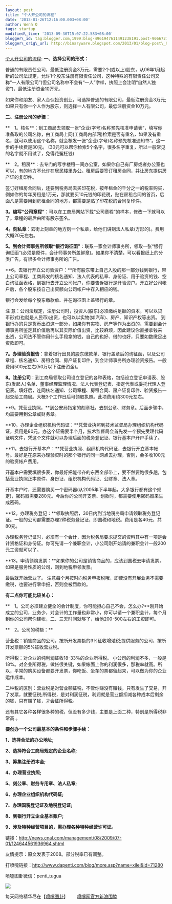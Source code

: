 ```yaml
--- 
layout: post 
title: "个人开公司的流程" 
date: '2013-01-26T12:16:00.003+08:00' 
author: Wenh Q
tags: startup
modified\_time: '2013-09-30T15:07:22.583+08:00' 
blogger\_id: tag:blogger.com,1999:blog-4961947611491238191.post-9066727485243109573
blogger\_orig\_url: http://binaryware.blogspot.com/2013/01/blog-post\_9044.html
---
```

[个人开公司的流程](http://www.dapenti.com/blog/more.asp?name=xilei&id=71280):
**一、选择公司的形式：**

普通的有限责任公司，最低注册资金3万元，需要2个(或以上)股东，从06年1月起新的公司法规定，允许1个股东注册有限责任公司，这种特殊的有限责任公司又称“一人有限公司”(但公司名称中不会有“一人”字样，执照上会注明“自然人独资”)，最低注册资金10万元。

如果你和朋友、家人合伙投资创业，可选择普通的有限公司，最低注册资金3万元;如果只有你一个人作为股东，则选择一人有限公司，最低注册资金10万元。

**二、注册公司的步骤：**

**　1。核名**：到工商局去领取一张“企业(字号)名称预先核准申请表”，填写你准备取的公司名称，由工商局上网(工商局内部网)检索是否有重名，如果没有重名，就可以使用这个名称，就会核发一张“企业(字号)名称预先核准通知书”。这一步的手续费是30元。
(30元可以帮你检索5个名字，很多名字重复，所以一般常见的名字就不用试了，免得花冤枉钱)

**　2。租房**：去专门的写字楼租一间办公室，如果你自己有厂房或者办公室也可以，有的地方不允许在居民楼里办公。租房后要签订租房合同，并让房东提供房产证的复印件。

签订好租房合同后，还要到税务局去买印花税，按年租金的千分之一的税率购买，例如你的每年房租是1万元，那就要买10元钱的印花税，贴在房租合同的首页，后面凡是需要用到房租合同的地方，都需要是贴了印花税的合同复印件。

**3。编写“公司章程”**：可以在工商局网站下载“公司章程”的样本，修改一下就可以了。章程的最后由所有股东签名。

**4。刻私章**：去街上刻章的地方刻一个私章，给他们讲刻法人私章(方形的)。费用大概20元左右。

**5。到会计师事务所领取“银行询征函”**：联系一家会计师事务所，领取一张“银行询征函”(必须是原件，会计师事务所盖鲜章)。如果你不清楚，可以看报纸上的分类广告，有很多会计师事务所的广告。

**6。去银行开立公司验资户：**所有股东带上自己入股的那一部分钱到银行，带上公司章程、工商局发的核名通知、法人代表的私章、身份证、用于验资的钱、空白询征函表格，到银行去开立公司帐户，你要告诉银行是开验资户。开立好公司帐户后，各个股东按自己出资额向公司帐户中存入相应的钱。

银行会发给每个股东缴款单、并在询征函上盖银行的章。

注
意：公司法规定，注册公司时，投资人(股东)必须缴纳足额的资本，可以以贷币形式(也就是人民币)出资，也可以以实物(如汽车)、房产、知识产权等出资。
到银行办的只是货币出资这一部分，如果你有实物、房产等作为出资的，需要到会计师事务所鉴定其价值后再以其实际价值出资，比较麻烦，因此建议你直接拿钱来
出资，公司法不管你用什么手段拿的钱，自己的也好、借的也好，只要如数缴足出资款即可。

**7。办理验资报告**：拿着银行出具的股东缴款单、银行盖章后的询征函，以及公司章程、核名通知、房租合同、房产证复印件，到会计师事务所办理验资报告。一般费用500元左右(50万以下注册资金)。

**8。注册公司**：到工商局领取公司设立登记的各种表格，包括设立登记申请表、股东(发起人)名单、董事经理监理情况、法人代表登记表、指定代表或委托代理人登记表。填好后，连同核名通知、公司章程、房租合同、房产证复印件、验资报告一起交给工商局。大概3个工作日后可领取执照。此项费用约300元左右。

**9。凭营业执照，**到公安局指定的刻章社，去刻公章、财务章。后面步骤中，均需要用到公章或财务章。

**10。办理企业组织机构代码证：**凭营业执照到技术监督局办理组织机构代码证，费用是80元。办这个证需要半个月，技术监督局会首先发一个预先受理代码证明文件，凭这个文件就可以办理后面的税务登记证、银行基本户开户手续了。

**11。去银行开基本户：**凭营业执照、组织机构代码证，去银行开立基本帐号。最好是在原来办理验资时的那个银行的同一网点去办理，否则，会多收100元的验资帐户费用。

开基本户需要填很多表，你最好把能带齐的东西全部带上，要不然要跑很多趟，包括营业执照正本原件、身份证、组织机构代码证、公财章、法人章。

开基本户时，还需要购买一个密码器(从2005年下半年起，大多银行都有这个规定)，密码器需要280元。今后你的公司开支票、划款时，都需要使用密码器来生成密码。

**12。办理税务登记：**领取执照后，30日内到当地税务局申请领取税务登记证。一般的公司都需要办理2种税务登记证，即国税和地税。费用是各40元，共80元。

办理税务登记证时，必须有一个会计，因为税务局要求提交的资料其中有一项是会计资格证和身份证。你可先请一个兼职会计，小公司刚开始请的兼职会计一般200元工资就可以了。

**13。申请领购发票：**如果你的公司是销售商品的，应该到国税去申请发票，如果是服务性质的公司，则到地税申领发票。

最后就开始营业了。
注意每个月按时向税务申报税哦，即使没有开展业务不需要缴税，也要进行零申报，否则会被罚款的。

**有二点你可能比较关心：**

**　1。公司必须建立健全的会计制度，你可能担心自己不会，怎么办?**刚开始成立的公司，业务少，对会计的工作量也非常小，你可以请一个兼职会计，每个月到你的公司帮你建帐，二、三天时间就够了，给他200-500左右的工资即可。

**　2。公司的税额：**

营业税：销售商品的公司，按所开发票额的3%征收增殖税;提供服务的公司，按所开发票额的5%征收营业税。

所得税：对企业的纯利润征收18-33%的企业所得税。
小公司的利润不多，一般是18%。对企业所得税，做帐很关键，如果帐面上你的利润很多，那税率就高。所以，平常的购买设备都要开发票，你吃饭、坐车的票都留起来，可以做为你的企业运作成本。

二种税的区别：营业税是对营业额征税，不管你赚没有赚钱，只有发生了交易，开了发票，就要征税;所得税，是对利润征税，利润就是营业额扣减各种成本后剩余的钱，只有赚了钱，才会征所得税。

还有其它各种各样很多种的税，但没有多少钱，主要是上面二种，特别是所得税非常高
。

**要创办一个公司最基本的条件和步骤手续：**

**1、选择合法的办公地址;**

**2、选择符合工商局规定的企业名称;**

**3、筹集注册资本金;**

**4、办理营业执照;**

**5、刻公章、财务专用章、法人私章;**

**6、办理企业组织机构代码证;**

**7、办理国税登记证及地税登记证;**

**8、到银行开立企业基本账户;**

**9、涉及特种经营项目的，需办理各种特种经营许可证。**



链接：<http://news.cnal.com/management/08/2009/07-01/124644561936964.shtml>

友情提示：原文发表于2008。部分税率已有调整。





打喷嚏链接：<http://www.dapenti.com/blog/more.asp?name=xilei&id=71280>





喷嚏图卦微信：penti\_tugua





![](http://imgs.dapenti.org:88/dapenti/CcMqMpRg/XY6Yw.jpg)





每天网络精华尽在【[喷嚏图卦](http://www.dapenti.com/blog/blog.asp?subjectid=70&name=xilei)】       [喷嚏网官方新浪围脖](http://weibo.com/dapentizk "喷嚏网官方新浪围脖")
